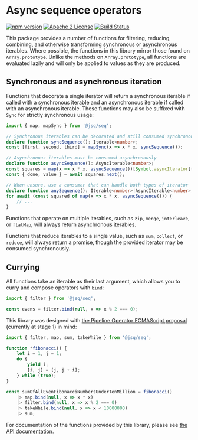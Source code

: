 # Async sequence operators

[![npm version](https://badge.fury.io/js/%40jsq%2Fseq.svg)](https://badge.fury.io/js/%40jsq%2Fseq)
[![Apache 2 License](https://img.shields.io/github/license/jeskew/seq.svg?style=flat)](https://opensource.org/licenses/Apache-2.0)
[![Build Status](https://travis-ci.org/jeskew/seq.svg?branch=master)](https://travis-ci.org/jeskew/seq)

This package provides a number of functions for filtering, reducing, combining,
and otherwise transforming synchronous or asynchronous iterables. Where
possible, the functions in this library mirror those found on `Array.prototype`.
Unlike the methods on `Array.prototype`, all functions are evaluated lazily and
will only be applied to values as they are produced.

## Synchronous and asynchronous iteration

Functions that decorate a single iterator will return a synchronous iterable if
called with a synchronous iterable and an asynchronous iterable if called with
an asynchronous iterable. These functions may also be suffixed with `Sync` for
strictly synchronous usage:

```typescript
import { map, mapSync } from '@jsq/seq';

// Synchronous iterables can be decorated and still consumed synchronously
declare function syncSequence(): Iterable<number>;
const [first, second, third] = mapSync(x => x * x, syncSequence());

// Asynchronous iterables must be consumed asynchronously
declare function asyncSequence(): AsyncIterable<number>;
const squares = map(x => x * x, asyncSequence())[Symbol.asyncIterator]();
const { done, value } = await squares.next();

// When unsure, use a consumer that can handle both types of iterator
declare function anySequence(): Iterable<number>|AsyncIterable<number>;
for await (const squared of map(x => x * x, asyncSequence())) {
    // ...
}
```

Functions that operate on multiple iterables, such as `zip`, `merge`,
`interleave`, or `flatMap`, will always return asynchronous iterables.

Functions that reduce iterables to a single value, such as `sum`, `collect`, or
`reduce`, will always return a promise, though the provided iterator may be
consumed synchronously.

## Currying

All functions take an iterable as their last argument, which allows you to curry
and compose operators with `bind`:

```typescript
import { filter } from '@jsq/seq';

const evens = filter.bind(null, x => x % 2 === 0);
```

This library was designed with [the Pipeline Operator ECMAScript
proposal](https://github.com/tc39/proposal-pipeline-operator) (currently at
stage 1) in mind:

```typescript
import { filter, map, sum, takeWhile } from '@jsq/seq';

function *fibonacci() {
    let i = 1, j = 1;
    do {
        yield i;
        [i, j] = [j, j + i];
    } while (true);
}

const sumOfAllEvenFibonacciNumbersUnderTenMillion = fibonacci()
    |> map.bind(null, x => x * x)
    |> filter.bind(null, x => x % 2 === 0)
    |> takeWhile.bind(null, x => x < 10000000)
    |> sum;
```

For documentation of the functions provided by this library, please see [the API
documentation](https://jeskew.github.io/seq/).
